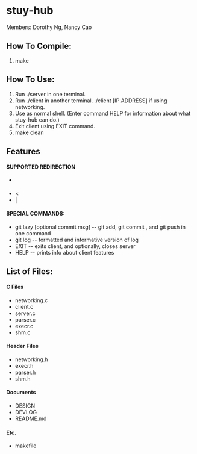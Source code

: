 # stuy-hub
Members: Dorothy Ng, Nancy Cao

## How To Compile: ##
1. make

## How To Use: ##
1. Run ./server in one terminal.
2. Run ./client in another terminal. ./client [IP ADDRESS] if using networking.
3. Use as normal shell. (Enter command HELP for information about what stuy-hub can do.)
4. Exit client using EXIT command.
5. make clean

## Features ##
#### SUPPORTED REDIRECTION ####
- >
- <
- |

#### SPECIAL COMMANDS: ####
- git lazy [optional commit msg]  --  git add, git commit <msg>, and git push in one command
- git log  --  formatted and informative version of log
- EXIT -- exits client, and optionally, closes server
- HELP -- prints info about client features

## List of Files: ##
#### C Files ####
- networking.c
- client.c
- server.c
- parser.c
- execr.c
- shm.c

#### Header Files ####
- networking.h
- execr.h
- parser.h
- shm.h

#### Documents ####
- DESIGN
- DEVLOG
- README.md

#### Etc. ####
- makefile
